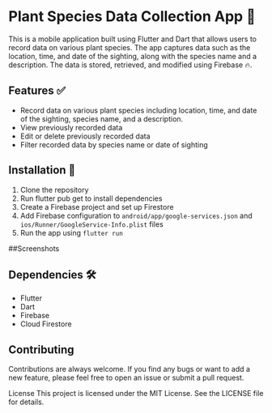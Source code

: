 # Plant Species Data Collection App 🌱
This is a mobile application built using Flutter and Dart that allows users to record data on various plant species. The app captures data such as the location, time, and date of the sighting, along with the species name and a description. The data is stored, retrieved, and modified using Firebase 🔥.

## Features ✅
- Record data on various plant species including location, time, and date of the sighting, species name, and a description.
- View previously recorded data
- Edit or delete previously recorded data
- Filter recorded data by species name or date of sighting

## Installation 📲
1. Clone the repository
2. Run flutter pub get to install dependencies
3. Create a Firebase project and set up Firestore
4. Add Firebase configuration to `android/app/google-services.json` and `ios/Runner/GoogleService-Info.plist` files
5. Run the app using `flutter run`

##Screenshots

## Dependencies 🛠️
- Flutter 
- Dart
- Firebase
- Cloud Firestore

## Contributing
Contributions are always welcome. If you find any bugs or want to add a new feature, please feel free to open an issue or submit a pull request.

License
This project is licensed under the MIT License. See the LICENSE file for details.


